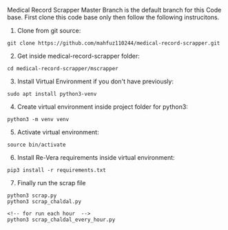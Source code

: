 Medical Record Scrapper
Master Branch is the default branch for this Code base.
First clone this code base only then follow the following instrucitons.

1. Clone from git source:
```
git clone https://github.com/mahfuz110244/medical-record-scrapper.git
```

2. Get inside medical-record-scrapper folder:
```
cd medical-record-scrapper/mscrapper
```

3. Install Virtual Environment if you don't have previously:
```
sudo apt install python3-venv
```

4. Create virtual environment inside project folder for python3:
```
python3 -m venv venv
```


5. Activate virtual environment:
```
source bin/activate
```

6. Install Re-Vera requirements inside virtual environment:
```
pip3 install -r requirements.txt
```


7. Finally run the scrap file
```
python3 scrap.py
python3 scrap_chaldal.py

<!-- for run each hour  -->
python3 scrap_chaldal_every_hour.py
```